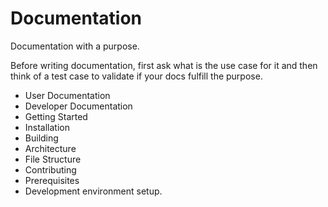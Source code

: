 # Documentation

Documentation with a purpose.  

Before writing documentation, first ask what is the use case for it and
then think of a test case to validate if your docs fulfill the purpose.

* User Documentation
* Developer Documentation
* Getting Started
* Installation
* Building
* Architecture
* File Structure
* Contributing
* Prerequisites
* Development environment setup.
